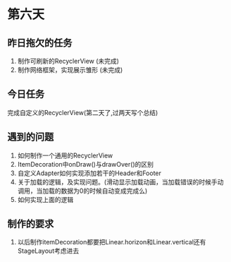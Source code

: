 # 第六天

## 昨日拖欠的任务
1. 制作可刷新的RecyclerView (未完成)
2. 制作网络框架，实现展示雏形 (未完成)

## 今日任务

完成自定义的RecyclerView(第二天了,过两天写个总结)

## 遇到的问题

1. 如何制作一个通用的RecyclerView
2. ItemDecoration中onDraw()与drawOver()的区别
3. 自定义Adapter如何实现添加若干的Header和Footer
4. 关于加载的逻辑，及实现问题。(滑动显示加载动画，当加载错误的时候手动调用，当加载的数据为0的时候自动变成完成么)
5. 如何实现上面的逻辑

## 制作的要求

1. 以后制作itemDecoration都要把Linear.horizon和Linear.vertical还有StageLayout考虑进去
